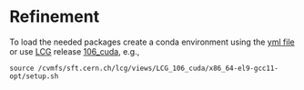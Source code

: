 # Refinement
To load the needed packages create a conda environment using the [yml file](refinement_env.yml) or use [LCG](https://lcgdocs.web.cern.ch/lcgdocs/lcgreleases/introduction/) release [106_cuda](https://lcginfo.cern.ch/release/106_cuda/), e.g.,
```
source /cvmfs/sft.cern.ch/lcg/views/LCG_106_cuda/x86_64-el9-gcc11-opt/setup.sh
```

